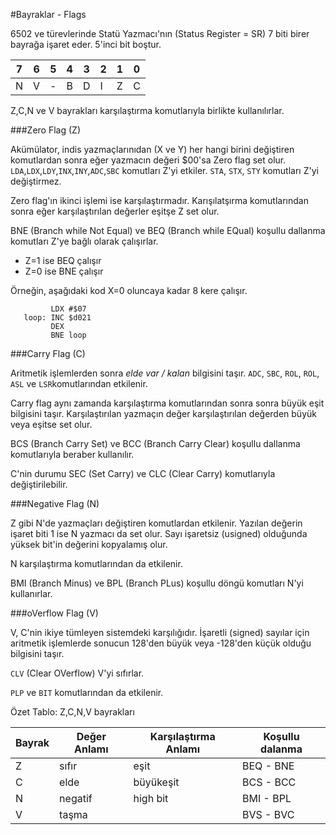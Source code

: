 #Bayraklar - Flags

6502 ve türevlerinde Statü Yazmacı'nın (Status Register = SR) 7 biti birer bayrağa işaret eder. 5'inci bit boştur.

7|6|5|4|3|2|1|0
-|-|-|-|-|-|-|-
N|V|-|B|D|I|Z|C

Z,C,N ve V bayrakları karşılaştırma komutlarıyla birlikte kullanılırlar. 

###Zero Flag (Z)

Akümülator, indis yazmaçlarınıdan (X ve Y) her hangi birini değiştiren komutlardan sonra eğer yazmacın değeri $00'sa Zero flag set olur. `LDA`,`LDX`,`LDY`,`INX`,`INY`,`ADC`,`SBC` komutları Z'yi etkiler. `STA`, `STX`, `STY` komutları Z'yi değiştirmez.

Zero flag'ın ikinci işlemi ise karşılaştırmadır. Karışılatşırma komutlarından sonra eğer karşılaştırılan değerler eşitşe Z set olur.

BNE (Branch while Not Equal) ve BEQ (Branch while EQual) koşullu dallanma komutları Z'ye bağlı olarak çalışırlar.

*  Z=1 ise BEQ çalışır
*  Z=0 ise BNE çalışır

Örneğin, aşağıdaki kod X=0 oluncaya kadar 8 kere çalışır.

 	         LDX #$07
	   loop: INC $d021
	         DEX
	         BNE loop
	         
###Carry Flag (C)

Aritmetik işlemlerden sonra *elde var / kalan* bilgisini taşır. `ADC`, `SBC`, `ROL`, `ROL`, `ASL` ve `LSR`komutlarından etkilenir.

Carry flag aynı zamanda karşılaştırma komutlarından sonra sonra büyük eşit bilgisini taşır. Karşılaştırılan yazmaçın değer karşılaştırılan değerden büyük veya eşitse set olur.

BCS (Branch Carry Set) ve BCC (Branch Carry Clear) koşullu dallanma komutlarıyla beraber kullanılır.

C'nin durumu SEC (Set Carry) ve CLC (Clear Carry) komutlarıyla değiştirilebilir.

###Negative Flag (N)

Z gibi N'de yazmaçları değiştiren komutlardan etkilenir. Yazılan değerin işaret biti 1 ise N yazmacı da set olur. Sayı işaretsiz (usigned) olduğunda yüksek bit'in değerini kopyalamış olur. 

N karşılaştırma komutlarından da etkilenir.

BMI (Branch Minus) ve BPL (Branch PLus) koşullu döngü komutları N'yi kullanırlar.


###oVerflow Flag (V)

V, C'nin ikiye tümleyen sistemdeki karşılığıdır. İşaretli (signed) sayılar için aritmetik işlemlerde sonucun 128'den büyük veya -128'den küçük olduğu bilgisini taşır.

`CLV` (Clear OVerflow) V'yi sıfırlar.

`PLP` ve `BIT` komutlarından da etkilenir. 




Özet Tablo: Z,C,N,V bayrakları

Bayrak|Değer Anlamı|Karşılaştırma Anlamı|Koşullu dalanma
---|---|---|---
Z | sıfır | eşit | BEQ - BNE
C | elde | büyükeşit | BCS - BCC
N | negatif | high bit | BMI - BPL
V | taşma | | BVS - BVC

